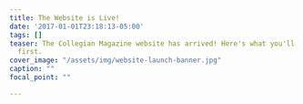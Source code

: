 ```yaml
---
title: The Website is Live!
date: '2017-01-01T23:18:13-05:00'
tags: []
teaser: The Collegian Magazine website has arrived! Here's what you'll want to see
  first.
cover_image: "/assets/img/website-launch-banner.jpg"
caption: ""
focal_point: ""

---
```

